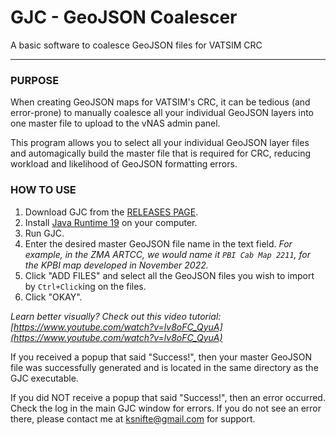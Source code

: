 # GJC - GeoJSON Coalescer
A basic software to coalesce GeoJSON files for VATSIM CRC

----------------

### PURPOSE

When creating GeoJSON maps for VATSIM's CRC, it can be tedious (and error-prone) 
to manually coalesce all your individual GeoJSON layers into one master file to upload to the vNAS
admin panel.

This program allows you to select all your individual GeoJSON layer files and automagically build 
the master file that is required for CRC, reducing workload and likelihood of GeoJSON 
formatting errors.


### HOW TO USE
1) Download GJC from the [RELEASES PAGE](https://github.com/ksnifte/vatsimGJC/releases/tag/1.0).
2) Install [Java Runtime 19](https://www.oracle.com/java/technologies/downloads/) on your computer.
3) Run GJC.
4) Enter the desired master GeoJSON file name in the text field.  *For example, in the ZMA ARTCC, 
we would name it `PBI Cab Map 2211`, for the KPBI map developed in November 2022.*
5) Click "ADD FILES" and select all the GeoJSON files you wish to import by `Ctrl+Click`ing on the
files.
6) Click "OKAY".

*Learn better visually?  Check out this video tutorial: [https://www.youtube.com/watch?v=lv8oFC_QyuA](https://www.youtube.com/watch?v=lv8oFC_QyuA)*

If you received a popup that said "Success!", then your master GeoJSON file was successfully
generated and is located in the same directory as the GJC executable.

If you did NOT receive a popup that said "Success!", then an error occurred.  Check the log in 
the main GJC window for errors.  If you do not see an error there, please contact me 
at [ksnifte@gmail.com](mailto:ksnifte@gmail.com) for support.

